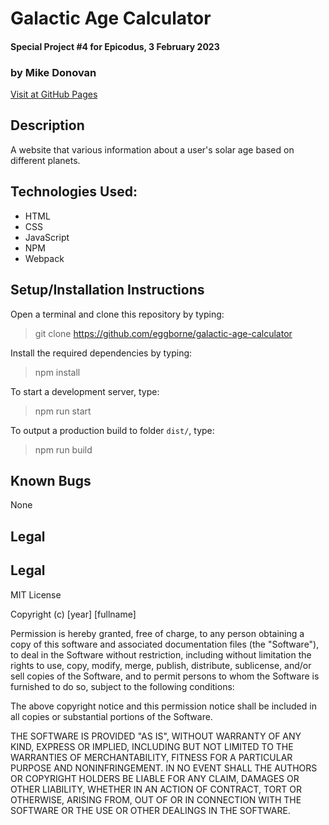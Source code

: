 # Galactic Age Calculator
#### Special Project #4 for Epicodus, 3 February 2023
### by Mike Donovan

[Visit at GitHub Pages](https://eggborne.github.io/galactic-age-calculator)

## Description

A website that various information about a user's solar age based on different planets.

## Technologies Used:
* HTML
* CSS
* JavaScript
* NPM
* Webpack

## Setup/Installation Instructions

Open a terminal and clone this repository by typing:

> git clone https://github.com/eggborne/galactic-age-calculator

Install the required dependencies by typing:

> npm install

To start a development server, type:

> npm run start

To output a production build to folder `dist/`, type:

 > npm run build

## Known Bugs

None

## Legal

## Legal

MIT License

Copyright (c) [year] [fullname]

Permission is hereby granted, free of charge, to any person obtaining a copy
of this software and associated documentation files (the "Software"), to deal
in the Software without restriction, including without limitation the rights
to use, copy, modify, merge, publish, distribute, sublicense, and/or sell
copies of the Software, and to permit persons to whom the Software is
furnished to do so, subject to the following conditions:

The above copyright notice and this permission notice shall be included in all
copies or substantial portions of the Software.

THE SOFTWARE IS PROVIDED "AS IS", WITHOUT WARRANTY OF ANY KIND, EXPRESS OR
IMPLIED, INCLUDING BUT NOT LIMITED TO THE WARRANTIES OF MERCHANTABILITY,
FITNESS FOR A PARTICULAR PURPOSE AND NONINFRINGEMENT. IN NO EVENT SHALL THE
AUTHORS OR COPYRIGHT HOLDERS BE LIABLE FOR ANY CLAIM, DAMAGES OR OTHER
LIABILITY, WHETHER IN AN ACTION OF CONTRACT, TORT OR OTHERWISE, ARISING FROM,
OUT OF OR IN CONNECTION WITH THE SOFTWARE OR THE USE OR OTHER DEALINGS IN THE
SOFTWARE.